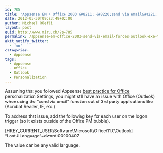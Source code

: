 ```yaml
---
id: 785
title: 'Appsense EM / Office 2003 &#8211; &#8220;send via email&#8221; forces Outlook.exe to crash'
date: 2012-05-30T09:23:49+02:00
author: Michael Rüefli
layout: post
guid: http://www.miru.ch/?p=785
permalink: /appsense-em-office-2003-send-via-email-forces-outlook-exe-to-crash/
aktt_notify_twitter:
  - 'no'
categories:
  - Appsense
tags:
  - Appsense
  - Office
  - Outlook
  - Personalization
---
```

Assuming that you followed Appsense <a href="../content/images/2012/05/Office-Personalization.docx" target="_blank">best practice for Office</a> personalization Settings, you might still have an issue with Office (Outlook) when using the &#8220;send via email&#8221; function out of 3rd party applications like (Acrobat Reader, IE, etc.)

To address that issue, add the following key for each user on the logon trigger (so it exists outside of the Office PM bubble).

[HKEY\_CURRENT\_USER\Software\Microsoft\Office\11.0\Outlook]  
&#8220;LastUILanguage&#8221;=dword:00000407

The value can be any valid language.